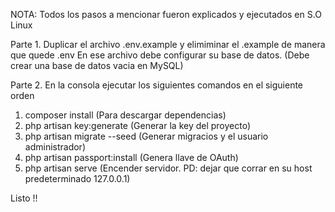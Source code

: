 NOTA: Todos los pasos a mencionar fueron explicados y ejecutados en S.O Linux

Parte 1. Duplicar el archivo .env.example y elimiminar el .example de manera que quede .env En ese archivo debe configurar su base de datos. (Debe crear una base de datos vacia en MySQL)

Parte 2. En la consola ejecutar los siguientes comandos en el siguiente orden

1. composer install    (Para descargar dependencias)
2. php artisan key:generate   (Generar la key del proyecto)
3. php artisan migrate --seed (Generar migracios y el usuario administrador)
4. php artisan passport:install (Genera llave de OAuth)
5. php artisan serve (Encender servidor. PD: dejar que corrar en su host predeterminado 127.0.0.1)

Listo !!
